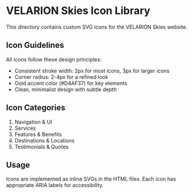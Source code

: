 # VELARION Skies Icon Library

This directory contains custom SVG icons for the VELARION Skies website.

## Icon Guidelines

All icons follow these design principles:
- Consistent stroke width: 2px for most icons, 3px for larger icons
- Corner radius: 2-4px for a refined look
- Gold accent color (#D4AF37) for key elements
- Clean, minimalist design with subtle depth

## Icon Categories

1. Navigation & UI
2. Services
3. Features & Benefits
4. Destinations & Locations
5. Testimonials & Quotes

## Usage

Icons are implemented as inline SVGs in the HTML files. Each icon has appropriate ARIA labels for accessibility.
